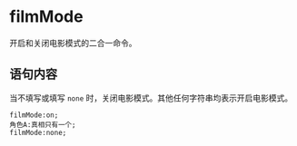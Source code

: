# filmMode

开启和关闭电影模式的二合一命令。

## 语句内容

当不填写或填写 `none` 时，关闭电影模式。其他任何字符串均表示开启电影模式。

```webgal
filmMode:on;
角色A:真相只有一个;
filmMode:none;
```
